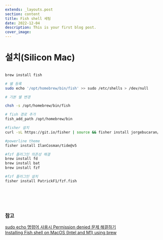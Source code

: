 ```yaml
---
extends: _layouts.post
section: content
title: Fish shell 세팅
date: 2022-12-04
description: This is your first blog post.
cover_image: 
---
```


# 설치(Silicon Mac)

```bash

brew install fish

# 쉘 등록
sudo echo '/opt/homebrew/bin/fish' >> sudo /etc/shells > /dev/null

# 기본 쉘 변경

chsh -s /opt/homebrew/bin/fish

# fish 경로 추가
fish_add_path /opt/homebrew/bin

#fisher 설치 
curl -sL https://git.io/fisher | source && fisher install jorgebucaran/fisher

#powerline theme
fisher install IlanCosman/tide@v5

#fzf 플러그인 의존성 해결
brew install fd
brew install bat
brew install fzf

#fzf 플러그인 설치
fisher install PatrickF1/fzf.fish







```

### 참고
[sudo echo 명령어 사용시 Permission denied 문제 해결하기](https://www.lesstif.com/lpt/sudo-echo-permission-denied-89556053.html)  
[Installing Fish shell on MacOS (Intel and M1) using brew
](https://gist.github.com/gagarine/cf3f65f9be6aa0e105b184376f765262)


